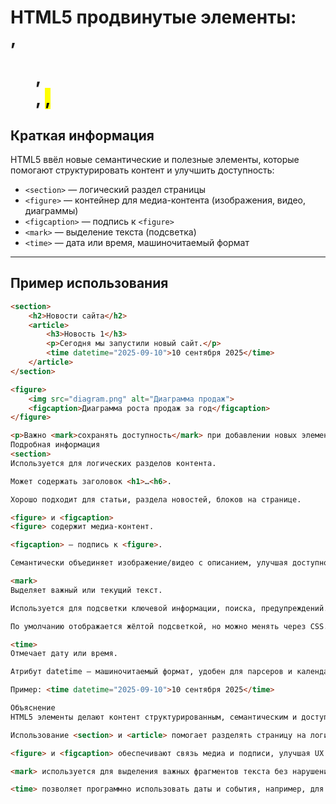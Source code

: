 # HTML5 продвинутые элементы: <section>, <figure>, <figcaption>, <mark>, <time>

## Краткая информация
HTML5 ввёл новые семантические и полезные элементы, которые помогают структурировать контент и улучшить доступность:

- `<section>` — логический раздел страницы  
- `<figure>` — контейнер для медиа-контента (изображения, видео, диаграммы)  
- `<figcaption>` — подпись к `<figure>`  
- `<mark>` — выделение текста (подсветка)  
- `<time>` — дата или время, машиночитаемый формат  

---

## Пример использования

```html
<section>
    <h2>Новости сайта</h2>
    <article>
        <h3>Новость 1</h3>
        <p>Сегодня мы запустили новый сайт.</p>
        <time datetime="2025-09-10">10 сентября 2025</time>
    </article>
</section>

<figure>
    <img src="diagram.png" alt="Диаграмма продаж">
    <figcaption>Диаграмма роста продаж за год</figcaption>
</figure>

<p>Важно <mark>сохранять доступность</mark> при добавлении новых элементов.</p>
Подробная информация
<section>
Используется для логических разделов контента.

Может содержать заголовок <h1>…<h6>.

Хорошо подходит для статьи, раздела новостей, блоков на странице.

<figure> и <figcaption>
<figure> содержит медиа-контент.

<figcaption> — подпись к <figure>.

Семантически объединяет изображение/видео с описанием, улучшая доступность.

<mark>
Выделяет важный или текущий текст.

Используется для подсветки ключевой информации, поиска, предупреждений.

По умолчанию отображается жёлтой подсветкой, но можно менять через CSS.

<time>
Отмечает дату или время.

Атрибут datetime — машиночитаемый формат, удобен для парсеров и календарей.

Пример: <time datetime="2025-09-10">10 сентября 2025</time>

Объяснение
HTML5 элементы делают контент структурированным, семантическим и доступным.

Использование <section> и <article> помогает разделять страницу на логические блоки.

<figure> и <figcaption> обеспечивают связь медиа и подписи, улучшая UX и доступность.

<mark> используется для выделения важных фрагментов текста без нарушения семантики.

<time> позволяет программно использовать даты и события, например, для календарей или напоминаний.